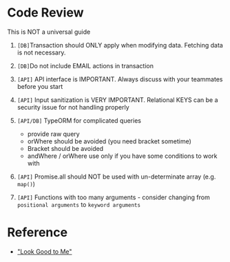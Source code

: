 # Code Review <!-- omit in toc -->

This is NOT a universal guide

1. `[DB]`Transaction should ONLY apply when modifying data. Fetching data is not necessary.
2. `[DB]`Do not include EMAIL actions in transaction
3. `[API]` API interface is IMPORTANT. Always discuss with your teammates before you start
4. `[API]` Input sanitization is VERY IMPORTANT. Relational KEYS can be a security issue for not handling properly
5. `[API/DB]` TypeORM for complicated queries

   - provide raw query
   - orWhere should be avoided (you need bracket sometime)
   - Bracket should be avoided
   - andWhere / orWhere use only if you have some conditions to work with

6. `[API]` Promise.all should NOT be used with un-determinate array (e.g. `map()`)
7. `[API]` Functions with too many arguments - consider changing from `positional arguments` to `keyword arguments`

# Reference

- ["Look Good to Me"](https://www.manning.com/books/looks-good-to-me)
